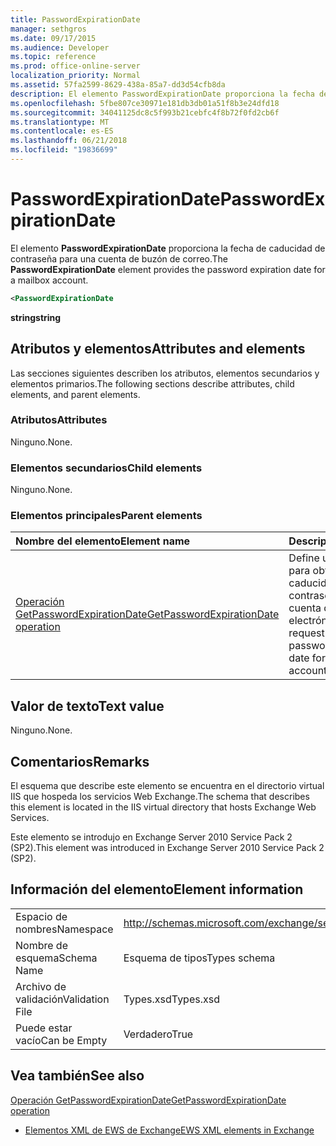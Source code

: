 ```yaml
---
title: PasswordExpirationDate
manager: sethgros
ms.date: 09/17/2015
ms.audience: Developer
ms.topic: reference
ms.prod: office-online-server
localization_priority: Normal
ms.assetid: 57fa2599-8629-438a-85a7-dd3d54cfb8da
description: El elemento PasswordExpirationDate proporciona la fecha de caducidad de contraseña para una cuenta de buzón de correo.
ms.openlocfilehash: 5fbe807ce30971e181db3db01a51f8b3e24dfd18
ms.sourcegitcommit: 34041125dc8c5f993b21cebfc4f8b72f0fd2cb6f
ms.translationtype: MT
ms.contentlocale: es-ES
ms.lasthandoff: 06/21/2018
ms.locfileid: "19836699"
---
```

# <a name="passwordexpirationdate"></a><span data-ttu-id="dd829-103">PasswordExpirationDate</span><span class="sxs-lookup"><span data-stu-id="dd829-103">PasswordExpirationDate</span></span>

<span data-ttu-id="dd829-104">El elemento **PasswordExpirationDate** proporciona la fecha de caducidad de contraseña para una cuenta de buzón de correo.</span><span class="sxs-lookup"><span data-stu-id="dd829-104">The **PasswordExpirationDate** element provides the password expiration date for a mailbox account.</span></span> 
  
```XML
<PasswordExpirationDate
```

 <span data-ttu-id="dd829-105">**string**</span><span class="sxs-lookup"><span data-stu-id="dd829-105">**string**</span></span>
## <a name="attributes-and-elements"></a><span data-ttu-id="dd829-106">Atributos y elementos</span><span class="sxs-lookup"><span data-stu-id="dd829-106">Attributes and elements</span></span>

<span data-ttu-id="dd829-107">Las secciones siguientes describen los atributos, elementos secundarios y elementos primarios.</span><span class="sxs-lookup"><span data-stu-id="dd829-107">The following sections describe attributes, child elements, and parent elements.</span></span>
  
### <a name="attributes"></a><span data-ttu-id="dd829-108">Atributos</span><span class="sxs-lookup"><span data-stu-id="dd829-108">Attributes</span></span>

<span data-ttu-id="dd829-109">Ninguno.</span><span class="sxs-lookup"><span data-stu-id="dd829-109">None.</span></span>
  
### <a name="child-elements"></a><span data-ttu-id="dd829-110">Elementos secundarios</span><span class="sxs-lookup"><span data-stu-id="dd829-110">Child elements</span></span>

<span data-ttu-id="dd829-111">Ninguno.</span><span class="sxs-lookup"><span data-stu-id="dd829-111">None.</span></span>
  
### <a name="parent-elements"></a><span data-ttu-id="dd829-112">Elementos principales</span><span class="sxs-lookup"><span data-stu-id="dd829-112">Parent elements</span></span>

|<span data-ttu-id="dd829-113">**Nombre del elemento**</span><span class="sxs-lookup"><span data-stu-id="dd829-113">**Element name**</span></span>|<span data-ttu-id="dd829-114">**Descripción**</span><span class="sxs-lookup"><span data-stu-id="dd829-114">**Description**</span></span>|
|:-----|:-----|
|[<span data-ttu-id="dd829-115">Operación GetPasswordExpirationDate</span><span class="sxs-lookup"><span data-stu-id="dd829-115">GetPasswordExpirationDate operation</span></span>](getpasswordexpirationdate-operation.md) <br/> |<span data-ttu-id="dd829-116">Define una solicitud para obtener la fecha de caducidad de contraseña para una cuenta de correo electrónico.</span><span class="sxs-lookup"><span data-stu-id="dd829-116">Defines a request to get the password expiration date for an email account.</span></span>  <br/> |
   
## <a name="text-value"></a><span data-ttu-id="dd829-117">Valor de texto</span><span class="sxs-lookup"><span data-stu-id="dd829-117">Text value</span></span>

<span data-ttu-id="dd829-118">Ninguno.</span><span class="sxs-lookup"><span data-stu-id="dd829-118">None.</span></span>
  
## <a name="remarks"></a><span data-ttu-id="dd829-119">Comentarios</span><span class="sxs-lookup"><span data-stu-id="dd829-119">Remarks</span></span>

<span data-ttu-id="dd829-120">El esquema que describe este elemento se encuentra en el directorio virtual IIS que hospeda los servicios Web Exchange.</span><span class="sxs-lookup"><span data-stu-id="dd829-120">The schema that describes this element is located in the IIS virtual directory that hosts Exchange Web Services.</span></span>
  
<span data-ttu-id="dd829-121">Este elemento se introdujo en Exchange Server 2010 Service Pack 2 (SP2).</span><span class="sxs-lookup"><span data-stu-id="dd829-121">This element was introduced in Exchange Server 2010 Service Pack 2 (SP2).</span></span>
  
## <a name="element-information"></a><span data-ttu-id="dd829-122">Información del elemento</span><span class="sxs-lookup"><span data-stu-id="dd829-122">Element information</span></span>

|||
|:-----|:-----|
|<span data-ttu-id="dd829-123">Espacio de nombres</span><span class="sxs-lookup"><span data-stu-id="dd829-123">Namespace</span></span>  <br/> |http://schemas.microsoft.com/exchange/services/2006/types  <br/> |
|<span data-ttu-id="dd829-124">Nombre de esquema</span><span class="sxs-lookup"><span data-stu-id="dd829-124">Schema Name</span></span>  <br/> |<span data-ttu-id="dd829-125">Esquema de tipos</span><span class="sxs-lookup"><span data-stu-id="dd829-125">Types schema</span></span>  <br/> |
|<span data-ttu-id="dd829-126">Archivo de validación</span><span class="sxs-lookup"><span data-stu-id="dd829-126">Validation File</span></span>  <br/> |<span data-ttu-id="dd829-127">Types.xsd</span><span class="sxs-lookup"><span data-stu-id="dd829-127">Types.xsd</span></span>  <br/> |
|<span data-ttu-id="dd829-128">Puede estar vacío</span><span class="sxs-lookup"><span data-stu-id="dd829-128">Can be Empty</span></span>  <br/> |<span data-ttu-id="dd829-129">Verdadero</span><span class="sxs-lookup"><span data-stu-id="dd829-129">True</span></span>  <br/> |
   
## <a name="see-also"></a><span data-ttu-id="dd829-130">Vea también</span><span class="sxs-lookup"><span data-stu-id="dd829-130">See also</span></span>



[<span data-ttu-id="dd829-131">Operación GetPasswordExpirationDate</span><span class="sxs-lookup"><span data-stu-id="dd829-131">GetPasswordExpirationDate operation</span></span>](getpasswordexpirationdate-operation.md)


- [<span data-ttu-id="dd829-132">Elementos XML de EWS de Exchange</span><span class="sxs-lookup"><span data-stu-id="dd829-132">EWS XML elements in Exchange</span></span>](ews-xml-elements-in-exchange.md)

